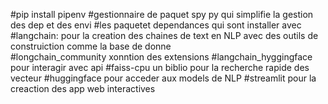 #pip install pipenv
#gestionnaire de paquet spy py qui simplifie la gestion des dep et des envi
#les paquetet dependances  qui sont installer avec 
#langchain: pour la creation des chaines de text en NLP avec des outils de construiction comme la base de donne  
#longchain_community xonntion des extensions 
#langchain_hyggingface pour interagir avec api 
#faiss-cpu un biblio pour la recherche rapide des vecteur 
#huggingface pour acceder aux models de NLP
#streamlit pour la creaction des app web interactives 
